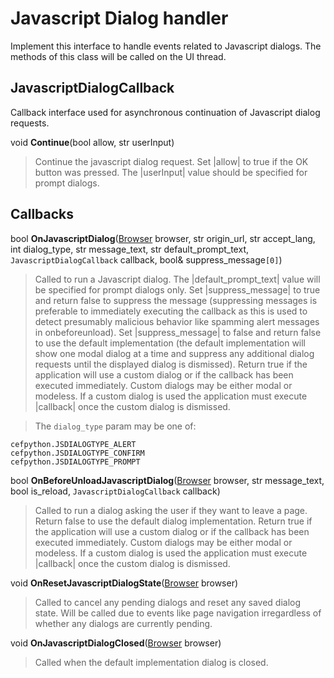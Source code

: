 # Javascript Dialog handler #

Implement this interface to handle events related to Javascript dialogs. The methods of this class will be called on the UI thread.

## JavascriptDialogCallback ##

Callback interface used for asynchronous continuation of Javascript dialog
requests.

void **Continue**(bool allow, str userInput)

> Continue the javascript dialog request. Set |allow| to true if the OK button was
> pressed. The |userInput| value should be specified for prompt dialogs.


## Callbacks ##

bool **OnJavascriptDialog**([Browser](Browser.md) browser, str origin\_url, str accept\_lang, int dialog\_type, str message\_text, str default\_prompt\_text, `JavascriptDialogCallback` callback, bool& suppress\_message`[0]`)

> Called to run a Javascript dialog. The |default\_prompt\_text| value will be
> specified for prompt dialogs only. Set |suppress\_message| to true and
> return false to suppress the message (suppressing messages is preferable
> to immediately executing the callback as this is used to detect presumably
> malicious behavior like spamming alert messages in onbeforeunload). Set
> |suppress\_message| to false and return false to use the default
> implementation (the default implementation will show one modal dialog at a
> time and suppress any additional dialog requests until the displayed dialog
> is dismissed). Return true if the application will use a custom dialog or
> if the callback has been executed immediately. Custom dialogs may be either
> modal or modeless. If a custom dialog is used the application must execute
> |callback| once the custom dialog is dismissed.

> The `dialog_type` param may be one of:
```
cefpython.JSDIALOGTYPE_ALERT
cefpython.JSDIALOGTYPE_CONFIRM
cefpython.JSDIALOGTYPE_PROMPT
```


bool **OnBeforeUnloadJavascriptDialog**([Browser](Browser.md) browser, str message\_text, bool is\_reload, `JavascriptDialogCallback` callback)

> Called to run a dialog asking the user if they want to leave a page. Return
> false to use the default dialog implementation. Return true if the
> application will use a custom dialog or if the callback has been executed
> immediately. Custom dialogs may be either modal or modeless. If a custom
> dialog is used the application must execute |callback| once the custom
> dialog is dismissed.


void **OnResetJavascriptDialogState**([Browser](Browser.md) browser)

> Called to cancel any pending dialogs and reset any saved dialog state. Will
> be called due to events like page navigation irregardless of whether any
> dialogs are currently pending.


void **OnJavascriptDialogClosed**([Browser](Browser.md) browser)

> Called when the default implementation dialog is closed.